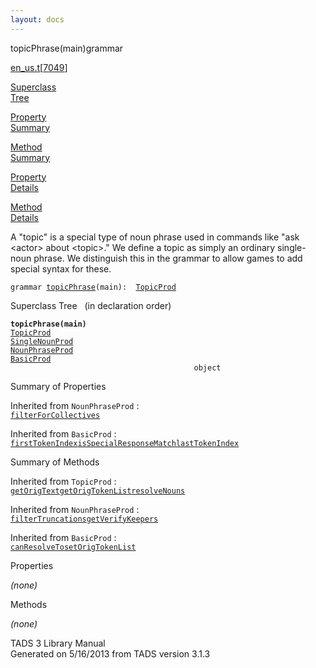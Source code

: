 ```yaml
---
layout: docs
---
```

<span class="title">topicPhrase(main)</span><span class="type">grammar</span>

[en_us.t](../file/en_us.t.html)\[[7049](../source/en_us.t.html#7049)\]

[Superclass  
Tree](#_SuperClassTree_)

[Property  
Summary](#_PropSummary_)

[Method  
Summary](#_MethodSummary_)

[Property  
Details](#_Properties_)

[Method  
Details](#_Methods_)



A "topic" is a special type of noun phrase used in commands like "ask
\<actor\> about \<topic\>." We define a topic as simply an ordinary
single-noun phrase. We distinguish this in the grammar to allow games to
add special syntax for these.

`grammar `<span class="gramalt">[`topicPhrase`](../object/topicPhrase.html)`(main)`</span>` :   `[`TopicProd`](../object/TopicProd.html)



<span id="_SuperClassTree_"></span>



<span class="hdln">Superclass Tree</span>   (in declaration order)



**`topicPhrase(main)`**  
[`TopicProd`](../object/TopicProd.html)  
[`SingleNounProd`](../object/SingleNounProd.html)  
[`NounPhraseProd`](../object/NounPhraseProd.html)  
[`BasicProd`](../object/BasicProd.html)  
`                                         object`  
<span id="_PropSummary_"></span>



<span class="hdln">Summary of Properties</span>  









Inherited from `NounPhraseProd` :  
[`filterForCollectives`](../object/NounPhraseProd.html#filterForCollectives)

Inherited from `BasicProd` :  
[`firstTokenIndex`](../object/BasicProd.html#firstTokenIndex)[`isSpecialResponseMatch`](../object/BasicProd.html#isSpecialResponseMatch)[`lastTokenIndex`](../object/BasicProd.html#lastTokenIndex)

<span id="_MethodSummary_"></span>



<span class="hdln">Summary of Methods</span>  





Inherited from `TopicProd` :  
[`getOrigText`](../object/TopicProd.html#getOrigText)[`getOrigTokenList`](../object/TopicProd.html#getOrigTokenList)[`resolveNouns`](../object/TopicProd.html#resolveNouns)



Inherited from `NounPhraseProd` :  
[`filterTruncations`](../object/NounPhraseProd.html#filterTruncations)[`getVerifyKeepers`](../object/NounPhraseProd.html#getVerifyKeepers)

Inherited from `BasicProd` :  
[`canResolveTo`](../object/BasicProd.html#canResolveTo)[`setOrigTokenList`](../object/BasicProd.html#setOrigTokenList)

<span id="_Properties_"></span>



<span class="hdln">Properties</span>  



*(none)* <span id="_Methods_"></span>



<span class="hdln">Methods</span>  



*(none)*



TADS 3 Library Manual  
Generated on 5/16/2013 from TADS version 3.1.3


